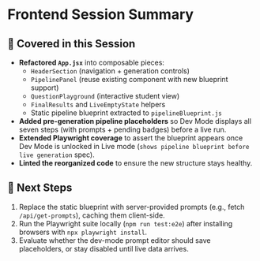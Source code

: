 # Frontend Session Summary

## 🎯 Covered in this Session
- **Refactored `App.jsx`** into composable pieces:
  - `HeaderSection` (navigation + generation controls)
  - `PipelinePanel` (reuse existing component with new blueprint support)
  - `QuestionPlayground` (interactive student view)
  - `FinalResults` and `LiveEmptyState` helpers
  - Static pipeline blueprint extracted to `pipelineBlueprint.js`
- **Added pre-generation pipeline placeholders** so Dev Mode displays all seven steps (with prompts + pending badges) before a live run.
- **Extended Playwright coverage** to assert the blueprint appears once Dev Mode is unlocked in Live mode (`shows pipeline blueprint before live generation` spec).
- **Linted the reorganized code** to ensure the new structure stays healthy.

## 📌 Next Steps
1. Replace the static blueprint with server-provided prompts (e.g., fetch `/api/get-prompts`), caching them client-side.
2. Run the Playwright suite locally (`npm run test:e2e`) after installing browsers with `npx playwright install`.
3. Evaluate whether the dev-mode prompt editor should save placeholders, or stay disabled until live data arrives.
